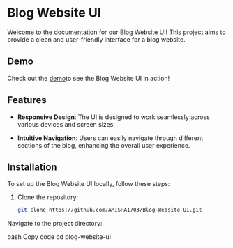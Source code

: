 # Blog Website UI

Welcome to the documentation for our Blog Website UI! This project aims to provide a clean and user-friendly interface for a blog website. 

## Demo

Check out the [demo](http://127.0.0.1:5500/index.html)to see the Blog Website UI in action!

## Features

- **Responsive Design**: The UI is designed to work seamlessly across various devices and screen sizes.

- **Intuitive Navigation**: Users can easily navigate through different sections of the blog, enhancing the overall user experience.

## Installation

To set up the Blog Website UI locally, follow these steps:

1. Clone the repository:
   ```bash
   git clone https://github.com/AMISHA1703/Blog-Website-UI.git
Navigate to the project directory:

bash
Copy code
cd blog-website-ui
